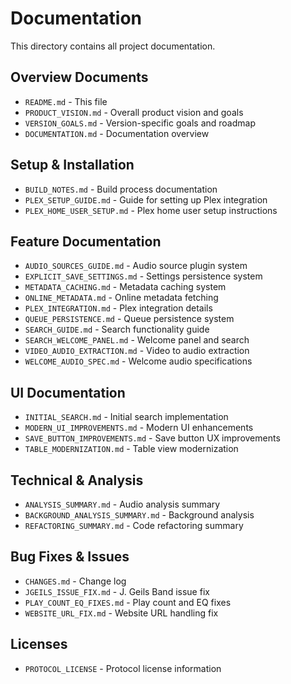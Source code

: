 # Documentation

This directory contains all project documentation.

## Overview Documents
- `README.md` - This file
- `PRODUCT_VISION.md` - Overall product vision and goals
- `VERSION_GOALS.md` - Version-specific goals and roadmap
- `DOCUMENTATION.md` - Documentation overview

## Setup & Installation
- `BUILD_NOTES.md` - Build process documentation
- `PLEX_SETUP_GUIDE.md` - Guide for setting up Plex integration
- `PLEX_HOME_USER_SETUP.md` - Plex home user setup instructions

## Feature Documentation
- `AUDIO_SOURCES_GUIDE.md` - Audio source plugin system
- `EXPLICIT_SAVE_SETTINGS.md` - Settings persistence system
- `METADATA_CACHING.md` - Metadata caching system
- `ONLINE_METADATA.md` - Online metadata fetching
- `PLEX_INTEGRATION.md` - Plex integration details
- `QUEUE_PERSISTENCE.md` - Queue persistence system
- `SEARCH_GUIDE.md` - Search functionality guide
- `SEARCH_WELCOME_PANEL.md` - Welcome panel and search
- `VIDEO_AUDIO_EXTRACTION.md` - Video to audio extraction
- `WELCOME_AUDIO_SPEC.md` - Welcome audio specifications

## UI Documentation
- `INITIAL_SEARCH.md` - Initial search implementation
- `MODERN_UI_IMPROVEMENTS.md` - Modern UI enhancements
- `SAVE_BUTTON_IMPROVEMENTS.md` - Save button UX improvements
- `TABLE_MODERNIZATION.md` - Table view modernization

## Technical & Analysis
- `ANALYSIS_SUMMARY.md` - Audio analysis summary
- `BACKGROUND_ANALYSIS_SUMMARY.md` - Background analysis
- `REFACTORING_SUMMARY.md` - Code refactoring summary

## Bug Fixes & Issues
- `CHANGES.md` - Change log
- `JGEILS_ISSUE_FIX.md` - J. Geils Band issue fix
- `PLAY_COUNT_EQ_FIXES.md` - Play count and EQ fixes
- `WEBSITE_URL_FIX.md` - Website URL handling fix

## Licenses
- `PROTOCOL_LICENSE` - Protocol license information
